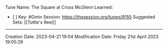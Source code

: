 Tune Name: The Square at Cross McGlenn
Learned: 
- [ ] 
Key: #Gmin
Session: https://thesession.org/tunes/9155
Suggested Sets: [[Tuttle's Reel]] 

---
Creation Date: 2023-04-21 19:04
Modification Date: Friday 21st April 2023 19:05:29